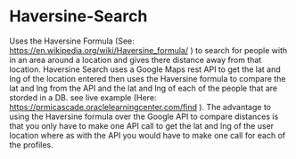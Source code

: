 # Haversine-Search
Uses the Haversine Formula (See: https://en.wikipedia.org/wiki/Haversine_formula/ ) to search for people with in an area around a location and gives there distance away from that location. Haversine Search uses a Google Maps rest API to get the lat and lng of the location entered then uses the Haversine formula to compare the lat and lng from the API and the lat and lng of each of the people that are storded in a DB. see live example (Here: https://prmicascade.oraclelearningcenter.com/find ). The advantage to using the Haversine formula over the Google API  to compare distances is that you only have to make one API call to get the lat and lng of the user location where as with the API you would have to make one call for each of the profiles.
